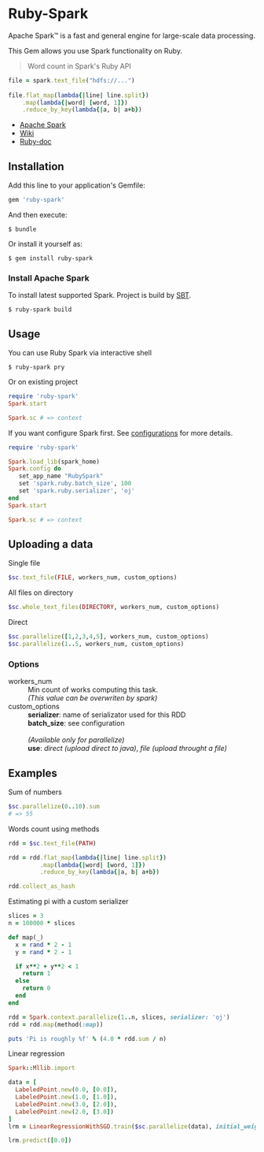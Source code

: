 # Ruby-Spark

Apache Spark™ is a fast and general engine for large-scale data processing.

This Gem allows you use Spark functionality on Ruby.

> Word count in Spark's Ruby API

```ruby
file = spark.text_file("hdfs://...")
 
file.flat_map(lambda{|line| line.split})
    .map(lambda{|word| [word, 1]})
    .reduce_by_key(lambda{|a, b| a+b})
```

- [Apache Spark](http://spark.apache.org)
- [Wiki](https://github.com/ondra-m/ruby-spark/wiki)
- [Ruby-doc](http://www.rubydoc.info/github/ondra-m/ruby-spark)

## Installation

Add this line to your application's Gemfile:

```ruby
gem 'ruby-spark'
```

And then execute:

```
$ bundle
```

Or install it yourself as:

```
$ gem install ruby-spark
```

### Install Apache Spark

To install latest supported Spark. Project is build by [SBT](ext/spark/build.sbt).

```
$ ruby-spark build
```

## Usage

You can use Ruby Spark via interactive shell

```
$ ruby-spark pry
```

Or on existing project

```ruby
require 'ruby-spark'
Spark.start

Spark.sc # => context
```

If you want configure Spark first. See [configurations](#configuration) for more details.

```ruby
require 'ruby-spark'

Spark.load_lib(spark_home)
Spark.config do
   set_app_name "RubySpark"
   set 'spark.ruby.batch_size', 100
   set 'spark.ruby.serializer', 'oj'
end
Spark.start

Spark.sc # => context
```

## Uploading a data

Single file

```ruby
$sc.text_file(FILE, workers_num, custom_options)
```

All files on directory

```ruby
$sc.whole_text_files(DIRECTORY, workers_num, custom_options)
```

Direct

```ruby
$sc.parallelize([1,2,3,4,5], workers_num, custom_options)
$sc.parallelize(1..5, workers_num, custom_options)
```

### Options

<dl>
  <dt>workers_num</dt>
  <dd>
    Min count of works computing this task.<br>
    <i>(This value can be overwriten by spark)</i>
  </dd>

  <dt>custom_options</dt>
  <dd>
    <b>serializer</b>: name of serializator used for this RDD<br>
    <b>batch_size</b>: see configuration<br>
    <br>
    <i>(Available only for parallelize)</i><br>
    <b>use</b>: <i>direct (upload direct to java)</i>, <i>file (upload throught a file)</i>
  </dd>
</dl>


## Examples

Sum of numbers

```ruby
$sc.parallelize(0..10).sum
# => 55
```

Words count using methods

```ruby
rdd = $sc.text_file(PATH)

rdd = rdd.flat_map(lambda{|line| line.split})
         .map(lambda{|word| [word, 1]})
         .reduce_by_key(lambda{|a, b| a+b})

rdd.collect_as_hash
```

Estimating pi with a custom serializer

```ruby
slices = 3
n = 100000 * slices

def map(_)
  x = rand * 2 - 1
  y = rand * 2 - 1

  if x**2 + y**2 < 1
    return 1
  else
    return 0
  end
end

rdd = Spark.context.parallelize(1..n, slices, serializer: 'oj')
rdd = rdd.map(method(:map))

puts 'Pi is roughly %f' % (4.0 * rdd.sum / n)
```

Linear regression

```ruby
Spark::Mllib.import

data = [
  LabeledPoint.new(0.0, [0.0]),
  LabeledPoint.new(1.0, [1.0]),
  LabeledPoint.new(3.0, [2.0]),
  LabeledPoint.new(2.0, [3.0])
]
lrm = LinearRegressionWithSGD.train($sc.parallelize(data), initial_weights: [1.0])

lrm.predict([0.0])
```
